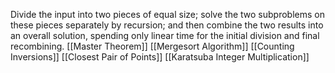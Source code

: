 Divide the input into two pieces of equal size; solve the two subproblems on these pieces separately by recursion; and then combine the two results into an overall solution, spending only linear time for the initial division and final recombining.
[[Master Theorem]]
[[Mergesort Algorithm]]
[[Counting Inversions]]
[[Closest Pair of Points]]
[[Karatsuba Integer Multiplication]]